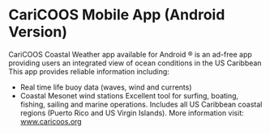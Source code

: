 # CariCOOS Mobile App (Android Version)
CariCOOS Coastal Weather app available for Android ® is an ad-free app providing users an integrated view of ocean conditions in the US Caribbean
This app provides reliable information including: 
- Real time life buoy data (waves, wind and currents)
- Coastal Mesonet wind stations
Excellent tool for surfing, boating, fishing, sailing and marine operations.
Includes all US Caribbean coastal regions (Puerto Rico and US Virgin Islands).
More information visit: www.caricoos.org
